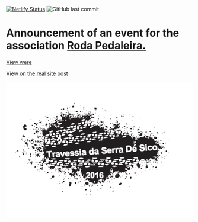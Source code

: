[![Netlify Status](https://api.netlify.com/api/v1/badges/6951f8cb-7090-4819-9a75-237199bafeac/deploy-status)](https://app.netlify.com/sites/rodapedaleira-adv/deploys)
![GitHub last commit](https://img.shields.io/github/last-commit/luismcplopes/rodapedaleira-adv.svg)


# Announcement of an event for the association **[Roda Pedaleira.](http://www.rodapedaleira.pt/)**

[View were](rodapedaleira-adv.netlify.com)

[View on the real site post](http://www.rodapedaleira.pt/9a-travessia-de-sico/)

[![View on real site post](./images/Poster2.png)](http://www.rodapedaleira.pt/9a-travessia-de-sico/)


